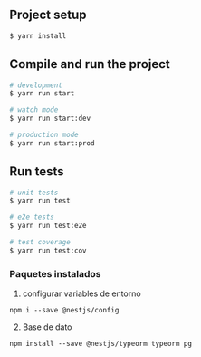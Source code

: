 ## Project setup

```bash
$ yarn install
```

## Compile and run the project

```bash
# development
$ yarn run start

# watch mode
$ yarn run start:dev

# production mode
$ yarn run start:prod
```

## Run tests

```bash
# unit tests
$ yarn run test

# e2e tests
$ yarn run test:e2e

# test coverage
$ yarn run test:cov
```

### Paquetes instalados

1. configurar variables de entorno
```
npm i --save @nestjs/config
```

2. Base de dato
```
npm install --save @nestjs/typeorm typeorm pg
```